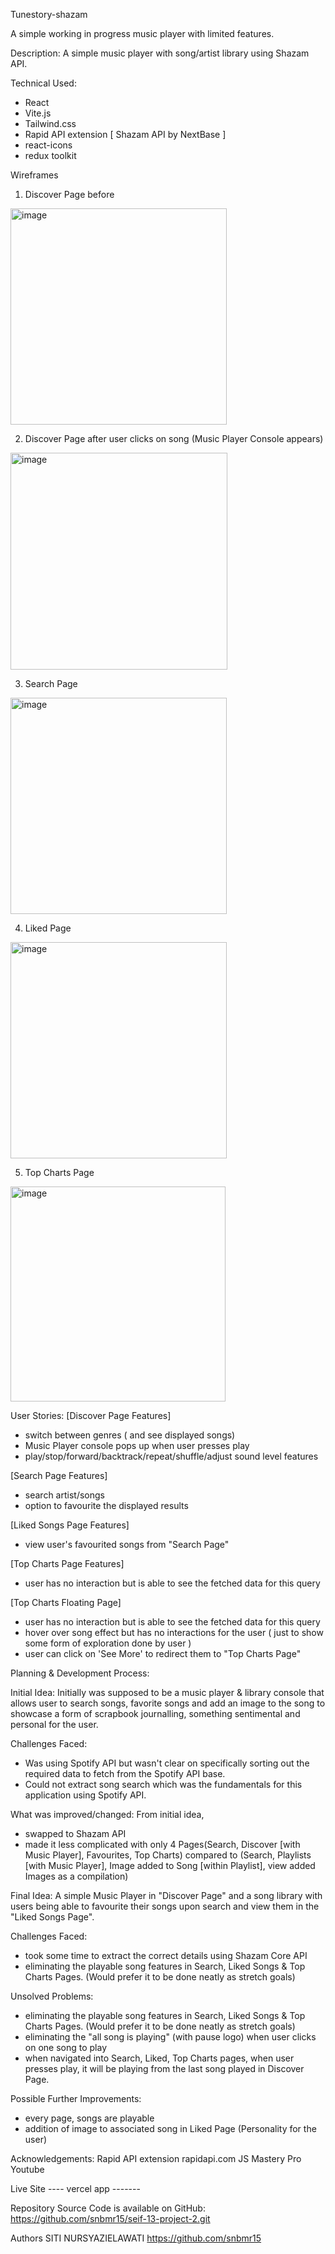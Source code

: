 Tunestory-shazam

A simple working in progress music player with limited features.

Description:
A simple music player with song/artist library using Shazam API.

Technical Used:
- React
- Vite.js
- Tailwind.css
- Rapid API extension [ Shazam API by NextBase ] 
- react-icons
- redux toolkit

Wireframes
1. Discover Page before
<img width="346" alt="image" src="https://github.com/snbmr15/seif-13-project-2/assets/126153258/97b25366-b89a-417c-a3fc-991cb16ec760">

2. Discover Page after user clicks on song (Music Player Console appears)
<img width="347" alt="image" src="https://github.com/snbmr15/seif-13-project-2/assets/126153258/8cee070e-e0e9-41f2-9743-3698f0e10d46">

3. Search Page
<img width="346" alt="image" src="https://github.com/snbmr15/seif-13-project-2/assets/126153258/fa7db4a3-f272-488c-bbc9-abd5acb45323">

4. Liked Page
<img width="346" alt="image" src="https://github.com/snbmr15/seif-13-project-2/assets/126153258/00fa16cc-1698-4397-8d27-e52964d5a195">

5. Top Charts Page
<img width="344" alt="image" src="https://github.com/snbmr15/seif-13-project-2/assets/126153258/2f6e6500-75cc-4b52-9d53-066aa164101f">



User Stories:
[Discover Page Features]
- switch between genres ( and see displayed songs)
- Music Player console pops up when user presses play 
- play/stop/forward/backtrack/repeat/shuffle/adjust sound level features

[Search Page Features]
- search artist/songs
- option to favourite the displayed results

[Liked Songs Page Features]
- view user's favourited songs from "Search Page"

[Top Charts Page Features]
- user has no interaction but is able to see the fetched data for this query

[Top Charts Floating Page]
- user has no interaction but is able to see the fetched data for this query
- hover over song effect but has no interactions for the user ( just to show some form of exploration done by user )
- user can click on 'See More' to redirect them to "Top Charts Page"


Planning & Development Process:

Initial Idea:
Initially was supposed to be a music player & library console that allows user to search songs, favorite songs and add an image to the song to showcase a form of scrapbook journalling, something sentimental and personal for the user.

Challenges Faced:
- Was using Spotify API but wasn't clear on specifically sorting out the required data to fetch from the Spotify API base.
- Could not extract song search which was the fundamentals for this application using Spotify API.

What was improved/changed:
From initial idea,
- swapped to Shazam API
- made it less complicated with only 4 Pages(Search, Discover [with Music Player], Favourites, Top Charts) compared to (Search, Playlists [with Music Player], Image added to Song [within Playlist], view added Images as a compilation)


Final Idea:
A simple Music Player in "Discover Page" and a song library with users being able to favourite their songs upon search and view them in the "Liked Songs Page".

Challenges Faced:
- took some time to extract the correct details using Shazam Core API 
- eliminating the playable song features in Search, Liked Songs & Top Charts Pages. (Would prefer it to be done neatly as stretch goals)

Unsolved Problems:
- eliminating the playable song features in Search, Liked Songs & Top Charts Pages. (Would prefer it to be done neatly as stretch goals)
- eliminating the "all song is playing" (with pause logo) when user clicks on one song to play
- when navigated into Search, Liked, Top Charts pages, when user presses play, it will be playing from the last song played in Discover Page.

Possible Further Improvements:
- every page, songs are playable
- addition of image to associated song in Liked Page (Personality for the user)

Acknowledgements:
Rapid API extension
rapidapi.com
JS Mastery Pro Youtube


Live Site ---- vercel app -------

Repository Source Code is available on GitHub:
https://github.com/snbmr15/seif-13-project-2.git


Authors
SITI NURSYAZIELAWATI 
https://github.com/snbmr15

